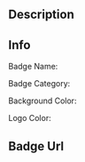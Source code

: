 ## Description
<!-- For example, Render is a ....  -->

## Info
<!-- Badge Name: Render -->
Badge Name: 

<!-- Badge Category: Frameworks -->
Badge Category: 


<!-- Background Color(Hex): #46E3B7 -->
Background Color: 


<!-- Logo Color(Hex): #FFFFFF -->
Logo Color: 


## Badge Url
<!-- Paste badge url-->
